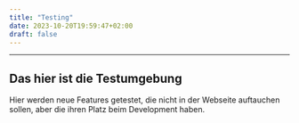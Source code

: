 ```yaml
---
title: "Testing"
date: 2023-10-20T19:59:47+02:00
draft: false
---
```


---- 

## Das hier ist die Testumgebung

Hier werden neue Features getestet, die nicht in der Webseite auftauchen
sollen, aber die ihren Platz beim Development haben.
